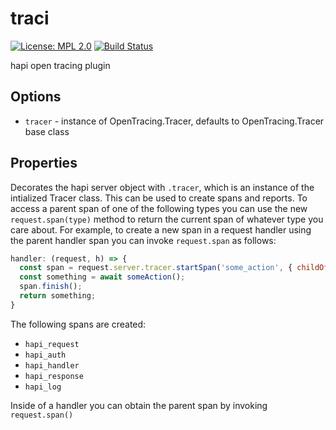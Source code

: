 # traci

[![License: MPL 2.0](https://img.shields.io/badge/License-MPL%202.0-brightgreen.svg)](https://opensource.org/licenses/MPL-2.0) [![Build Status](https://secure.travis-ci.org/geek/traci.svg)](http://travis-ci.org/geek/traci)

hapi open tracing plugin


## Options

- `tracer` - instance of OpenTracing.Tracer, defaults to OpenTracing.Tracer base class

## Properties

Decorates the hapi server object with `.tracer`, which is an instance of the intialized Tracer class. This can be used to create spans and reports. To access a parent span of one of the following types you can use the new `request.span(type)` method to return the current span of whatever type you care about. For example, to create a new span in a request handler using the parent handler span you can invoke `request.span` as follows:

```js
handler: (request, h) => {
  const span = request.server.tracer.startSpan('some_action', { childOf: request.span('handler').context() });
  const something = await someAction();
  span.finish();
  return something;
}
```

The following spans are created:

- `hapi_request`
- `hapi_auth`
- `hapi_handler`
- `hapi_response`
- `hapi_log`

Inside of a handler you can obtain the parent span by invoking `request.span()`
